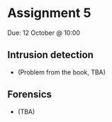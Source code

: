 # Assignment 5
Due: 12 October @ 10:00

## Intrusion detection

  * (Problem from the book, TBA)

## Forensics

  * (TBA)

